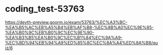 # coding_test-53763
https://devth-preview.goorm.io/exam/53763/%EC%A3%BC-%EA%B5%AC%EB%A5%B4%EB%AF%B8-%EC%8B%A0%EC%9E%85-%EA%B0%9C%EB%B0%9C%EC%9E%90-%EA%B3%B5%EA%B0%9C%EC%B1%84%EC%9A%A9-%EC%BD%94%EB%94%A9%ED%85%8C%EC%8A%A4%ED%8A%B8/quiz/6

